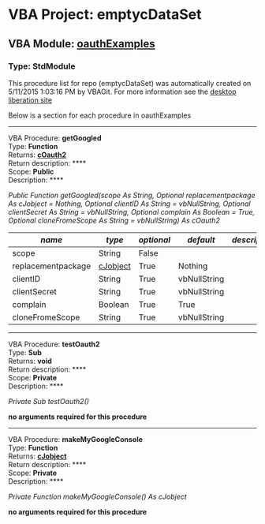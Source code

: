 # VBA Project: **emptycDataSet**
## VBA Module: **[oauthExamples](/scripts/oauthExamples.vba "source is here")**
### Type: StdModule  

This procedure list for repo (emptycDataSet) was automatically created on 5/11/2015 1:03:16 PM by VBAGit.
For more information see the [desktop liberation site](http://ramblings.mcpher.com/Home/excelquirks/drivesdk/gettinggithubready "desktop liberation")

Below is a section for each procedure in oauthExamples

---
VBA Procedure: **getGoogled**  
Type: **Function**  
Returns: **[cOauth2](/libraries/cOauth2_cls.md "cOauth2")**  
Return description: ****  
Scope: **Public**  
Description: ****  

*Public Function getGoogled(scope As String, Optional replacementpackage As cJobject = Nothing, Optional clientID As String = vbNullString, Optional clientSecret As String = vbNullString, Optional complain As Boolean = True, Optional cloneFromeScope As String = vbNullString) As cOauth2*  

*name*|*type*|*optional*|*default*|*description*
---|---|---|---|---
scope|String|False||
replacementpackage|[cJobject](/libraries/cJobject_cls.md "cJobject")|True| Nothing|
clientID|String|True| vbNullString|
clientSecret|String|True| vbNullString|
complain|Boolean|True| True|
cloneFromeScope|String|True| vbNullString|


---
VBA Procedure: **testOauth2**  
Type: **Sub**  
Returns: **void**  
Return description: ****  
Scope: **Private**  
Description: ****  

*Private Sub testOauth2()*  

**no arguments required for this procedure**


---
VBA Procedure: **makeMyGoogleConsole**  
Type: **Function**  
Returns: **[cJobject](/libraries/cJobject_cls.md "cJobject")**  
Return description: ****  
Scope: **Private**  
Description: ****  

*Private Function makeMyGoogleConsole() As cJobject*  

**no arguments required for this procedure**
